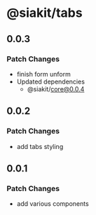 # @siakit/tabs

## 0.0.3

### Patch Changes

- finish form unform
- Updated dependencies
  - @siakit/core@0.0.4

## 0.0.2

### Patch Changes

- add tabs styling

## 0.0.1

### Patch Changes

- add various components
